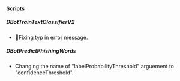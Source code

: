 
#### Scripts
##### DBotTrainTextClassifierV2
- ￿Fixing typ in error message.
##### DBotPredictPhishingWords
- Changing the name of "labelProbabilityThreshold" arguement to "confidenceThreshold".
